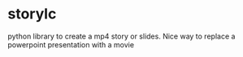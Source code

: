 # storylc
python library to create a mp4 story or slides. Nice way to replace a powerpoint presentation with a movie
